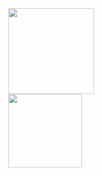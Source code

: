 <span>
<img height="175em" src="https://github-readme-stats.vercel.app/api?username=itschasa&count_private=true&show_icons=true&theme=radical&hide_border=true" />
<br>
<img height="150em" src="https://github-readme-stats.vercel.app/api/top-langs/?username=itschasa&layout=compact&langs_count=8&theme=radical&hide_border=true&hide_title=true" />
</span>
</a>
